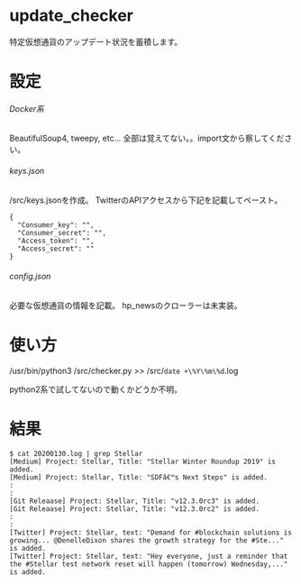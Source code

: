 # update_checker
特定仮想通貨のアップデート状況を蓄積します。

# 設定
###### Docker系
BeautifulSoup4, tweepy, etc...
全部は覚えてない。。import文から察してください。

###### keys.json
/src/keys.jsonを作成。
TwitterのAPIアクセスから下記を記載してペースト。
```
{
  "Consumer_key": "",
  "Consumer_secret": "",
  "Access_token": "",
  "Access_secret": ""
}
```

###### config.json
必要な仮想通貨の情報を記載。
hp_newsのクローラーは未実装。

# 使い方
/usr/bin/python3 /src/checker.py >> /src/`date +\%Y\%m\%d`.log

python2系で試してないので動くかどうか不明。

# 結果
```
$ cat 20200130.log | grep Stellar
[Medium] Project: Stellar, Title: "Stellar Winter Roundup 2019" is added.
[Medium] Project: Stellar, Title: "SDFâ€™s Next Steps" is added.
:
:
[Git Releaase] Project: Stellar, Title: "v12.3.0rc3" is added.
[Git Releaase] Project: Stellar, Title: "v12.3.0rc2" is added.
:
:
[Twitter] Project: Stellar, text: "Demand for #blockchain solutions is growing... @DenelleDixon shares the growth strategy for the #Ste..." is added.
[Twitter] Project: Stellar, text: "Hey everyone, just a reminder that the #Stellar test network reset will happen (tomorrow) Wednesday,..." is added.
```
